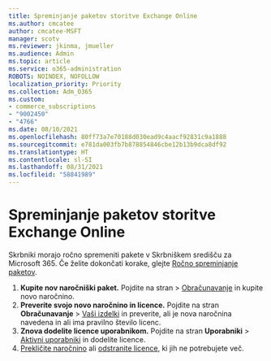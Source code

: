 ```yaml
---
title: Spreminjanje paketov storitve Exchange Online
ms.author: cmcatee
author: cmcatee-MSFT
manager: scotv
ms.reviewer: jkinma, jmueller
ms.audience: Admin
ms.topic: article
ms.service: o365-administration
ROBOTS: NOINDEX, NOFOLLOW
localization_priority: Priority
ms.collection: Adm_O365
ms.custom:
- commerce_subscriptions
- "9002450"
- "4766"
ms.date: 08/10/2021
ms.openlocfilehash: 80ff73a7e70188d030ead9c4aacf92831c9a1888
ms.sourcegitcommit: e781da003fb7b878854846cbe12b13b9dca8df92
ms.translationtype: HT
ms.contentlocale: sl-SI
ms.lasthandoff: 08/31/2021
ms.locfileid: "58841989"
---
```

# <a name="change-exchange-online-plans"></a>Spreminjanje paketov storitve Exchange Online

Skrbniki morajo ročno spremeniti pakete v Skrbniškem središču za Microsoft 365. Če želite dokončati korake, glejte [Ročno spreminjanje paketov](https://docs.microsoft.com/microsoft-365/commerce/subscriptions/change-plans-manually).

1. **Kupite nov naročniški paket.** Pojdite na stran  > [Obračunavanje](https://go.microsoft.com/fwlink/p/?linkid=868433) in kupite novo naročnino.
2. **Preverite svojo novo naročnino in licence.** Pojdite na stran **Obračunavanje** > [Vaši izdelki](https://go.microsoft.com/fwlink/p/?linkid=842054) in preverite, ali je nova naročnina navedena in ali ima pravilno število licenc.
3. **Znova dodelite licence uporabnikom.** Pojdite na stran **Uporabniki** > [Aktivni uporabniki](https://go.microsoft.com/fwlink/p/?linkid=834822) in dodelite licence.
4. [Prekličite naročnino](https://docs.microsoft.com/microsoft-365/commerce/subscriptions/cancel-your-subscription) ali [odstranite licence](https://docs.microsoft.com/microsoft-365/commerce/licenses/buy-licenses), ki jih ne potrebujete več.